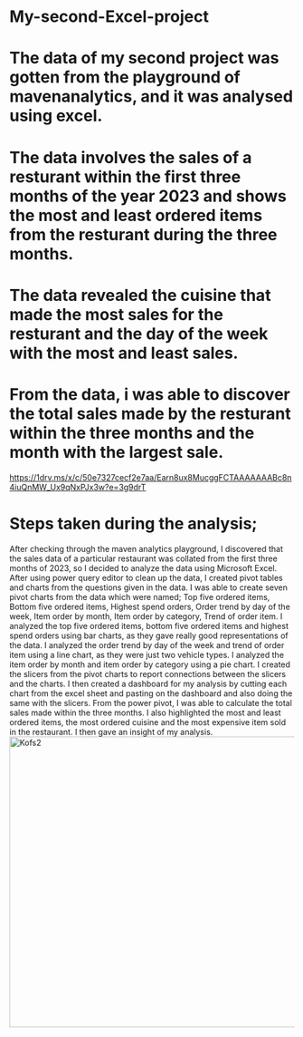 # My-second-Excel-project
# The data of my second project was gotten from the playground of mavenanalytics, and it was analysed using excel. 
# The data involves the sales of a resturant within the first three months of the year 2023 and shows the most and least ordered items from the resturant during the three months.
# The data revealed the cuisine that made the most sales for the resturant and the day of the week with the most and least sales.
# From the data, i was able to discover the total sales made by the resturant within the three months and the month with the largest sale.
https://1drv.ms/x/c/50e7327cecf2e7aa/Earn8ux8MucggFCTAAAAAAABc8n4iuQnMW_Ux9qNxPJx3w?e=3g9drT
# Steps taken during the analysis;
After checking through the maven analytics playground, I discovered that the sales data of a particular restaurant was collated from the first three months of 2023, so I decided to analyze the data using Microsoft Excel.
After using power query editor to clean up the data, I created pivot tables and charts from the questions given in the data.
I was able to create seven pivot charts from the data which were named; Top five ordered items, Bottom five ordered items, Highest spend orders, Order trend by day of the week, Item order by month, Item order by category, Trend of order item. 
I analyzed the top five ordered items, bottom five ordered items and highest spend orders using bar charts, as they gave really good representations of the data.
I analyzed the order trend by day of the week and trend of order item using a line chart, as they were just two vehicle types.
I analyzed the item order by month and item order by category using a pie chart.
I created the slicers from the pivot charts to report connections between the slicers and the charts.
I then created a dashboard for my analysis by cutting each chart from the excel sheet and pasting on the dashboard and also doing the same with the slicers.
From the power pivot, I was able to calculate the total sales made within the three months.
I also highlighted the most and least ordered items, the most ordered cuisine and the most expensive item sold in the restaurant.
I then gave an insight of my analysis.
<img width="513" alt="Kofs2" src="https://github.com/Kofoworola14/My-second-Excel-project/assets/168651782/60bd9068-6019-43d3-9eab-cc8d73bad7e9">
